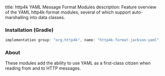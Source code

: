 title: http4k YAML Message Format Modules
description: Feature overview of the YAML http4k-format modules, several of which support auto-marshalling into data classes.

### Installation (Gradle)

```groovy
implementation group: "org.http4k", name: "http4k-format-jackson-yaml", version: "4.9.9.0"
```

### About
These modules add the ability to use YAML as a first-class citizen when reading from and to HTTP messages. 

[http4k]: https://http4k.org
